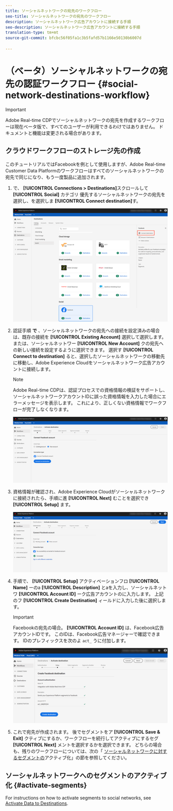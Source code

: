 ```yaml
---
title: ソーシャルネットワークの宛先のワークフロー
seo-title: ソーシャルネットワークの宛先のワークフロー
description: ソーシャルネットワーク広告アカウントに接続する手順
seo-description: ソーシャルネットワーク広告アカウントに接続する手順
translation-type: tm+mt
source-git-commit: bfcbc56f05fa1c3b5fafd57b1166e50130b6007d

---
```



# （ベータ）ソーシャルネットワークの宛先の認証ワークフロー {#social-network-destinations-workflow}


>[!IMPORTANT]
>
>Adobe Real-time CDPでソーシャルネットワークの宛先を作成するワークフローは現在ベータ版で、すべてのユーザーが利用できるわけではありません。 ドキュメントと機能は変更される場合があります。

## クラウドワークフローのストレージ先の作成

このチュートリアルではFacebookを例として使用しますが、Adobe Real-time Customer Data Platformのワークフローはすべてのソーシャルネットワークの宛先で同じになり、もう一度製品に追加されます。

1. で、 **[!UICONTROL Connections > Destinations]**&#x200B;スクロールして **[!UICONTROL Social]** カテゴリ 優先するソーシャルネットワークの宛先を選択し、を選択しま **[!UICONTROL Connect destination]**&#x200B;す。

   ![ソーシャルネットワークの宛先に接続](/help/rtcdp/destinations/assets/facebook-catalog-view.png)

2. 認証手順 **で** 、ソーシャルネットワークの宛先への接続を設定済みの場合は、既存の接続を **[!UICONTROL Existing Account]** 選択して選択します。 または、ソーシャルネットワー **[!UICONTROL New Account]** クの宛先への新しい接続を設定するように選択できます。 選択す **[!UICONTROL Connect to destination]** ると、選択したソーシャルネットワークの移動先に移動し、Adobe Experience Cloudをソーシャルネットワーク広告アカウントに接続します。

   >[!NOTE]
   >
   >Adobe Real-time CDPは、認証プロセスでの資格情報の検証をサポートし、ソーシャルネットワークアカウントIDに誤った資格情報を入力した場合にエラーメッセージを表示します。 これにより、正しくない資格情報でワークフローが完了しなくなります。

   ![ソーシャルネットワークの宛先に接続 — 認証手順](/help/rtcdp/destinations/assets/facebook-pre-connect-view.png)

3. 資格情報が確認され、Adobe Experience Cloudがソーシャルネットワークに接続されたら、手順に進 **[!UICONTROL Next]** むことを選択でき **[!UICONTROL Setup]** ます。

   ![認証情報の確認](/help/rtcdp/destinations/assets/facebook-post-connection-view.png)

4. 手順で、 **[!UICONTROL Setup]** アクティベーションフロ **[!UICONTROL Name]** ーのa **[!UICONTROL Description]** とaを入力し、ソーシャルネットワ **[!UICONTROL Account ID]** ーク広告アカウントのに入力します。 上記のフ **[!UICONTROL Create Destination]** ィールドに入力した後に選択します。

   >[!IMPORTANT]
   >
   >Facebookの宛先の場合。 **[!UICONTROL Account ID]** は、Facebook広告アカウントIDです。 このIDは、Facebook広告マネージャーで確認できます。 IDのプレフィックスを次のよ `act_` うに付加します。

   ![ソーシャルネットワークの宛先に接続 — 設定手順](/help/rtcdp/destinations/assets/social-network-step.png)

5. これで宛先が作成されます。 後でセグメントをア **[!UICONTROL Save & Exit]** クティブにするか、ワークフローを続行してアクティブにするセグ **[!UICONTROL Next]** メントを選択するかを選択できます。 どちらの場合も、残りのワークフローについては、次の「 [ソーシャルネットワークに対するセグメントの](#activate-segments)アクティブ化」の節を参照してください。

## ソーシャルネットワークへのセグメントのアクティブ化 {#activate-segments}

For instructions on how to activate segments to social networks, see [Activate Data to Destinations](/help/rtcdp/destinations/activate-destinations.md).